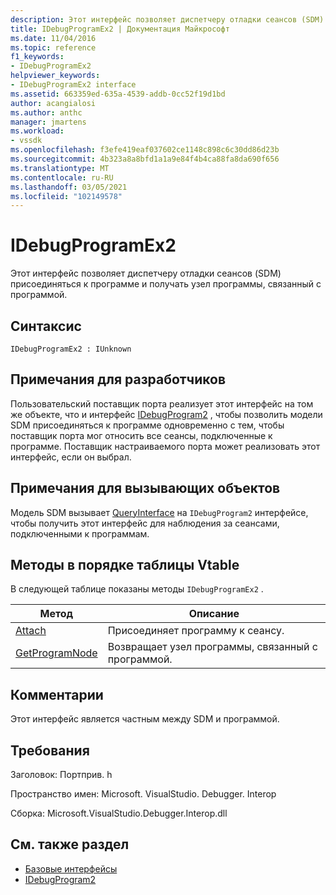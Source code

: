 ```yaml
---
description: Этот интерфейс позволяет диспетчеру отладки сеансов (SDM) присоединяться к программе и получать узел программы, связанный с программой.
title: IDebugProgramEx2 | Документация Майкрософт
ms.date: 11/04/2016
ms.topic: reference
f1_keywords:
- IDebugProgramEx2
helpviewer_keywords:
- IDebugProgramEx2 interface
ms.assetid: 663359ed-635a-4539-addb-0cc52f19d1bd
author: acangialosi
ms.author: anthc
manager: jmartens
ms.workload:
- vssdk
ms.openlocfilehash: f3efe419eaf037602ce1148c898c6c30dd86d23b
ms.sourcegitcommit: 4b323a8a8bfd1a1a9e84f4b4ca88fa8da690f656
ms.translationtype: MT
ms.contentlocale: ru-RU
ms.lasthandoff: 03/05/2021
ms.locfileid: "102149578"
---
```

# <a name="idebugprogramex2"></a>IDebugProgramEx2
Этот интерфейс позволяет диспетчеру отладки сеансов (SDM) присоединяться к программе и получать узел программы, связанный с программой.

## <a name="syntax"></a>Синтаксис

```
IDebugProgramEx2 : IUnknown
```

## <a name="notes-for-implementers"></a>Примечания для разработчиков
 Пользовательский поставщик порта реализует этот интерфейс на том же объекте, что и интерфейс [IDebugProgram2](../../../extensibility/debugger/reference/idebugprogram2.md) , чтобы позволить модели SDM присоединяться к программе одновременно с тем, чтобы поставщик порта мог относить все сеансы, подключенные к программе. Поставщик настраиваемого порта может реализовать этот интерфейс, если он выбрал.

## <a name="notes-for-callers"></a>Примечания для вызывающих объектов
 Модель SDM вызывает [QueryInterface](/cpp/atl/queryinterface) на `IDebugProgram2` интерфейсе, чтобы получить этот интерфейс для наблюдения за сеансами, подключенными к программам.

## <a name="methods-in-vtable-order"></a>Методы в порядке таблицы Vtable
 В следующей таблице показаны методы `IDebugProgramEx2` .

|Метод|Описание|
|------------|-----------------|
|[Attach](../../../extensibility/debugger/reference/idebugprogramex2-attach.md)|Присоединяет программу к сеансу.|
|[GetProgramNode](../../../extensibility/debugger/reference/idebugprogramex2-getprogramnode.md)|Возвращает узел программы, связанный с программой.|

## <a name="remarks"></a>Комментарии
 Этот интерфейс является частным между SDM и программой.

## <a name="requirements"></a>Требования
 Заголовок: Портприв. h

 Пространство имен: Microsoft. VisualStudio. Debugger. Interop

 Сборка: Microsoft.VisualStudio.Debugger.Interop.dll

## <a name="see-also"></a>См. также раздел
- [Базовые интерфейсы](../../../extensibility/debugger/reference/core-interfaces.md)
- [IDebugProgram2](../../../extensibility/debugger/reference/idebugprogram2.md)
